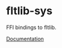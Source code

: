 # fltlib-sys #
FFI bindings to fltlib.

[Documentation](https://retep998.github.io/doc/fltlib-sys/)
